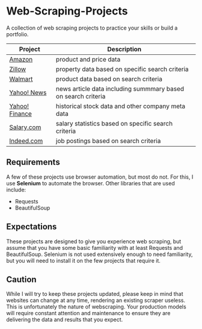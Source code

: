 # Web-Scraping-Projects
A collection of web scraping projects to practice your skills or build a portfolio.

| Project | Description |
|---|---|
| [Amazon](https://github.com/israel-dryer/Amazon-Scraper) | product and price data |
| [Zillow](https://github.com/israel-dryer/Zillow-Scraper) | property data based on specific search criteria | 
| [Walmart](https://github.com/israel-dryer/Walmart-Scraper) | product data based on search criteria | 
| [Yahoo! News](https://github.com/israel-dryer/Yahoo-News-Scraper) | news article data including summmary based on search criteria |
| [Yahoo! Finance](https://github.com/israel-dryer/Yahoo-Finance-Scraper) | historical stock data and other company meta data |
| [Salary.com](https://github.com/israel-dryer/Salary-Dot-Com-Scraper) | salary statistics based on specific search criteria |
| [Indeed.com](https://github.com/israel-dryer/Indeed-Job-Scraper) | job postings based on search criteria | 

## Requirements
A few of these projects use browser automation, but most do not. For this, I use **Selenium** to automate the browser.  Other libraries that are used include:
- Requests
- BeautifulSoup

## Expectations
These projects are designed to give you experience web scraping, but assume that you have some basic familiarity with at least Requests and BeautifulSoup. Selenium is not used extensively enough to need familiarity, but you will need to install it on the few projects that require it.

## Caution
While I will try to keep these projects updated, please keep in mind that websites can change at any time, rendering an existing scraper useless. This is unfortunately the nature of webscraping. Your production models will require constant attention and maintenance to ensure they are delivering the data and results that you expect.
